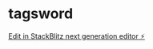 # tagsword

[Edit in StackBlitz next generation editor ⚡️](https://stackblitz.com/~/github.com/cbrazj/tagsword)